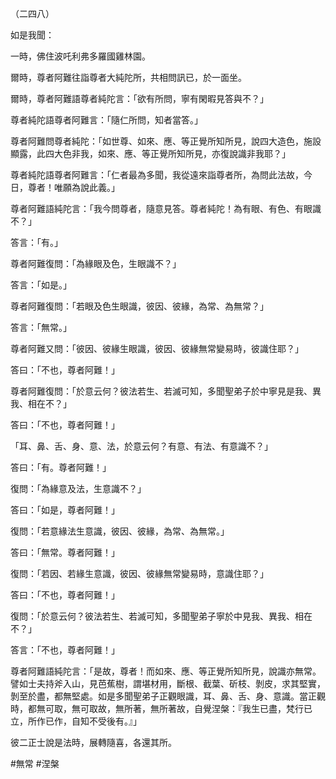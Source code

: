 （二四八）

如是我聞：

一時，佛住波吒利弗多羅國雞林園。

爾時，尊者阿難往詣尊者大純陀所，共相問訊已，於一面坐。

爾時，尊者阿難語尊者純陀言：「欲有所問，寧有閑暇見答與不？」

尊者純陀語尊者阿難言：「隨仁所問，知者當答。」

尊者阿難問尊者純陀：「如世尊、如來、應、等正覺所知所見，說四大造色，施設顯露，此四大色非我，如來、應、等正覺所知所見，亦復說識非我耶？」

尊者純陀語尊者阿難言：「仁者最為多聞，我從遠來詣尊者所，為問此法故，今日，尊者！唯願為說此義。」

尊者阿難語純陀言：「我今問尊者，隨意見答。尊者純陀！為有眼、有色、有眼識不？」

答言：「有。」

尊者阿難復問：「為緣眼及色，生眼識不？」

答言：「如是。」

尊者阿難復問：「若眼及色生眼識，彼因、彼緣，為常、為無常？」

答言：「無常。」

尊者阿難又問：「彼因、彼緣生眼識，彼因、彼緣無常變易時，彼識住耶？」

答曰：「不也，尊者阿難！」

尊者阿難復問：「於意云何？彼法若生、若滅可知，多聞聖弟子於中寧見是我、異我、相在不？」

答曰：「不也，尊者阿難！」

「耳、鼻、舌、身、意、法，於意云何？有意、有法、有意識不？」

答曰：「有。尊者阿難！」

復問：「為緣意及法，生意識不？」

答曰：「如是，尊者阿難！」

復問：「若意緣法生意識，彼因、彼緣，為常、為無常。」

答曰：「無常。尊者阿難！」

復問：「若因、若緣生意識，彼因、彼緣無常變易時，意識住耶？」

答曰：「不也，尊者阿難！」

復問：「於意云何？彼法若生、若滅可知，多聞聖弟子寧於中見我、異我、相在不？」

答言：「不也，尊者阿難！」

尊者阿難語純陀言：「是故，尊者！而如來、應、等正覺所知所見，說識亦無常。譬如士夫持斧入山，見芭蕉樹，謂堪材用，斷根、截葉、斫枝、剝皮，求其堅實，剝至於盡，都無堅處。如是多聞聖弟子正觀眼識，耳、鼻、舌、身、意識。當正觀時，都無可取，無可取故，無所著，無所著故，自覺涅槃：『我生已盡，梵行已立，所作已作，自知不受後有。』」

彼二正士說是法時，展轉隨喜，各還其所。






#無常
#涅槃
